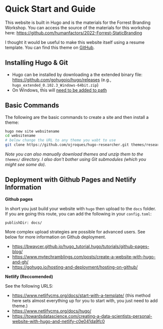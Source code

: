 # Quick Start and Guide

This website is built in Hugo and is the materials for the Forrest Branding Workshop. You can access the source of the materials for this workshop here: https://github.com/humanfactors/2022-Forrest-StaticBranding

I thought it would be useful to make this website itself using a resume template. You can find this theme on [GitHub](https://github.com/ojroques/hugo-researcher).

## Installing Hugo & Git

- Hugo can be installed by downloading a the extended binary file: https://github.com/gohugoio/hugo/releases (e.g., `hugo_extended_0.102.3_Windows-64bit.zip`)
- On Windows, this will [need to be added to path](https://gist.github.com/ScribbleGhost/752ec213b57eef5f232053e04f9d0d54)

## Basic Commands

The following are the basic commands to create a site and then install a theme:

```sh
hugo new site websitename
cd websitename
# below change the URL to any theme you wabt to use
git clone https://github.com/ojroques/hugo-researcher.git themes/researcher
```

*Note you can also manually download themes and unzip them to the `themes/` directory. 
I also don't bother using Git submodules (which you might see some do).*



## Deployment with Github Pages and Netlify Information

**Github pages**

In short you just build your website with `hugo` then upload to the `docs` folder. If you are going this route, you can add the following in your `config.toml`:
```
publishDir: docs/
```
More complex upload strategies are possible for advanced users. See below for more information on Github deployment.

- https://bwaycer.github.io/hugo_tutorial.hugo/tutorials/github-pages-blog/
- https://www.mytechramblings.com/posts/create-a-website-with-hugo-and-gh/
- https://gohugo.io/hosting-and-deployment/hosting-on-github/

**Netlify (Reccomended)**

See the following URLS:

- https://www.netlifycms.org/docs/start-with-a-template/ (this method here sets almost everything up for you to start with, you just need to add theme.)
- https://www.netlifycms.org/docs/hugo/
- https://towardsdatascience.com/creating-a-data-scientists-personal-website-with-hugo-and-netlify-c0e041da9fc0
